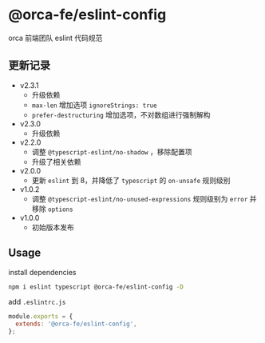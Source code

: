 # @orca-fe/eslint-config

orca 前端团队 eslint 代码规范

## 更新记录

- v2.3.1
  - 升级依赖
  - `max-len` 增加选项 `ignoreStrings: true`
  - `prefer-destructuring` 增加选项，不对数组进行强制解构
- v2.3.0
  - 升级依赖
- v2.2.0
  - 调整 `@typescript-eslint/no-shadow` ，移除配置项
  - 升级了相关依赖
- v2.0.0
  - 更新 `eslint` 到 8，并降低了 `typescript` 的 `on-unsafe` 规则级别
- v1.0.2
  - 调整 `@typescript-eslint/no-unused-expressions` 规则级别为 `error` 并移除 `options`
- v1.0.0
  - 初始版本发布

## Usage

install dependencies

```bash
npm i eslint typescript @orca-fe/eslint-config -D
```

add `.eslintrc.js`

```javascript
module.exports = {
  extends: '@orca-fe/eslint-config',
};
```
